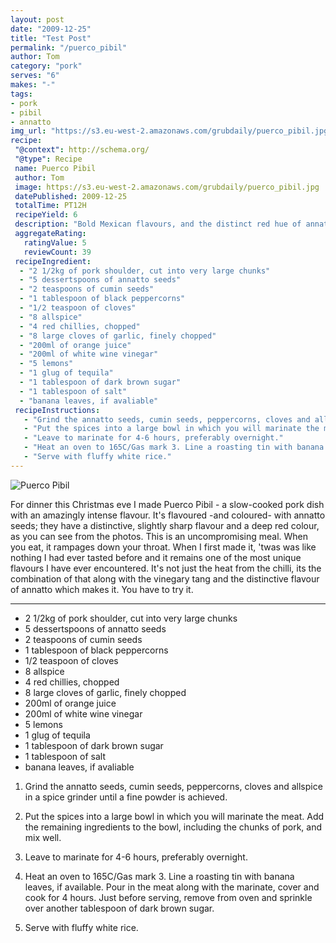 ```yaml
---
layout: post
date: "2009-12-25"
title: "Test Post"
permalink: "/puerco_pibil"
author: Tom
category: "pork"
serves: "6"
makes: "-"
tags:
- pork
- pibil
- annatto
img_url: "https://s3.eu-west-2.amazonaws.com/grubdaily/puerco_pibil.jpg"
recipe:
 "@context": http://schema.org/
 "@type": Recipe
 name: Puerco Pibil
 author: Tom
 image: https://s3.eu-west-2.amazonaws.com/grubdaily/puerco_pibil.jpg
 datePublished: 2009-12-25
 totalTime: PT12H
 recipeYield: 6
 description: "Bold Mexican flavours, and the distinct red hue of annatto characterise this uncompromising pork dish."
 aggregateRating:
   ratingValue: 5
   reviewCount: 39
 recipeIngredient:
  - "2 1/2kg of pork shoulder, cut into very large chunks"
  - "5 dessertspoons of annatto seeds"
  - "2 teaspoons of cumin seeds"
  - "1 tablespoon of black peppercorns"
  - "1/2 teaspoon of cloves"
  - "8 allspice"
  - "4 red chillies, chopped"
  - "8 large cloves of garlic, finely chopped"
  - "200ml of orange juice"
  - "200ml of white wine vinegar"
  - "5 lemons"
  - "1 glug of tequila"
  - "1 tablespoon of dark brown sugar"
  - "1 tablespoon of salt"
  - "banana leaves, if avaliable"
 recipeInstructions:
   - "Grind the annatto seeds, cumin seeds, peppercorns, cloves and allspice in a spice grinder until a fine powder is achieved."
   - "Put the spices into a large bowl in which you will marinate the meat. Add the remaining ingredients to the bowl, including the chunks of pork, and mix well. "
   - "Leave to marinate for 4-6 hours, preferably overnight."
   - "Heat an oven to 165C/Gas mark 3. Line a roasting tin with banana leaves, if available. Pour in the meat along with the marinate, cover and cook for 4 hours. Just before serving, remove from oven and sprinkle over another tablespoon of dark brown sugar."
   - "Serve with fluffy white rice."
---
```

<img src="https://s3.eu-west-2.amazonaws.com/grubdaily/puerco_pibil.jpg" alt="Puerco Pibil" />

For dinner this Christmas eve I made Puerco Pibil - a slow-cooked pork dish with an amazingly intense flavour. It's flavoured -and coloured- with annatto seeds; they have a distinctive, slightly sharp flavour and a deep red colour, as you can see from the photos. This is an uncompromising meal. When you eat, it rampages down your throat. When I first made it, 'twas was like nothing I had ever tasted before and it remains one of the most unique flavours I have ever encountered. It's not just the heat from the chilli, its the combination of that along with the vinegary tang and the distinctive flavour of annatto which makes it. You have to try it.

---
* 2 1/2kg of pork shoulder, cut into very large chunks
* 5 dessertspoons of annatto seeds
* 2 teaspoons of cumin seeds
* 1 tablespoon of black peppercorns
* 1/2 teaspoon of cloves
* 8 allspice
* 4 red chillies, chopped
* 8 large cloves of garlic, finely chopped
* 200ml of orange juice
* 200ml of white wine vinegar
* 5 lemons
* 1 glug of tequila
* 1 tablespoon of dark brown sugar
* 1 tablespoon of salt
* banana leaves, if avaliable

1. Grind the annatto seeds, cumin seeds, peppercorns, cloves and allspice in a spice grinder until a fine powder is achieved.

2. Put the spices into a large bowl in which you will marinate the meat. Add the remaining ingredients to the bowl, including the chunks of pork, and mix well.

3. Leave to marinate for 4-6 hours, preferably overnight.

4. Heat an oven to 165C/Gas mark 3. Line a roasting tin with banana leaves, if available. Pour in the meat along with the marinate, cover and cook for 4 hours. Just before serving, remove from oven and sprinkle over another tablespoon of dark brown sugar.

5. Serve with fluffy white rice.
